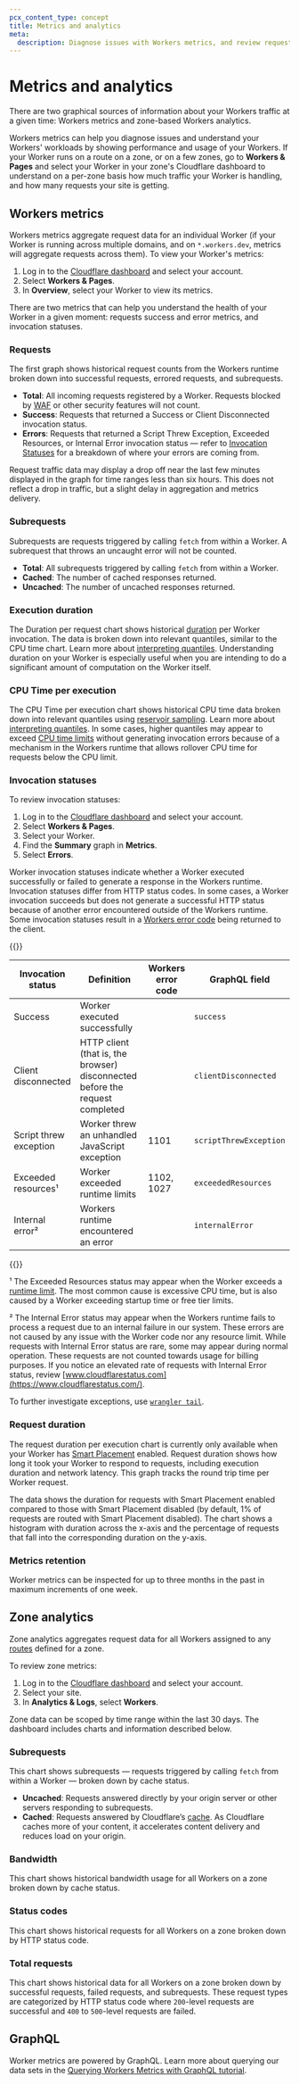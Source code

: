 ```yaml
---
pcx_content_type: concept
title: Metrics and analytics
meta:
  description: Diagnose issues with Workers metrics, and review request data for a zone with Workers analytics.
---
```


# Metrics and analytics

There are two graphical sources of information about your Workers traffic at a given time: Workers metrics and zone-based Workers analytics.

Workers metrics can help you diagnose issues and understand your Workers' workloads by showing performance and usage of your Workers. If your Worker runs on a route on a zone, or on a few zones, go to **Workers & Pages** and select your Worker in your zone's Cloudflare dashboard to understand on a per-zone basis how much traffic your Worker is handling, and how many requests your site is getting.

## Workers metrics

Workers metrics aggregate request data for an individual Worker (if your Worker is running across multiple domains, and on `*.workers.dev`, metrics will aggregate requests across them). To view your Worker's metrics:

1. Log in to the [Cloudflare dashboard](https://dash.cloudflare.com) and select your account.
2. Select **Workers & Pages**.
3. In **Overview**, select your Worker to view its metrics.

There are two metrics that can help you understand the health of your Worker in a given moment: requests success and error metrics, and invocation statuses.

### Requests

The first graph shows historical request counts from the Workers runtime broken down into successful requests, errored requests, and subrequests.

- **Total**: All incoming requests registered by a Worker. Requests blocked by [WAF](https://www.cloudflare.com/waf/) or other security features will not count.
- **Success**: Requests that returned a Success or Client Disconnected invocation status.
- **Errors**: Requests that returned a Script Threw Exception, Exceeded Resources, or Internal Error invocation status — refer to [Invocation Statuses](/workers/observability/metrics-and-analytics/#invocation-statuses) for a breakdown of where your errors are coming from.

Request traffic data may display a drop off near the last few minutes displayed in the graph for time ranges less than six hours. This does not reflect a drop in traffic, but a slight delay in aggregation and metrics delivery.

### Subrequests

Subrequests are requests triggered by calling `fetch` from within a Worker. A subrequest that throws an uncaught error will not be counted.

- **Total**: All subrequests triggered by calling `fetch` from within a Worker.
- **Cached**: The number of cached responses returned.
- **Uncached**: The number of uncached responses returned.

### Execution duration

The Duration per request chart shows historical [duration](/workers/platform/limits/#duration) per Worker invocation. The data is broken down into relevant quantiles, similar to the CPU time chart. Learn more about [interpreting quantiles](https://www.statisticshowto.com/quantile-definition-find-easy-steps/). Understanding duration on your Worker is especially useful when you are intending to do a significant amount of computation on the Worker itself.

### CPU Time per execution

The CPU Time per execution chart shows historical CPU time data broken down into relevant quantiles using [reservoir sampling](https://en.wikipedia.org/wiki/Reservoir_sampling). Learn more about [interpreting quantiles](https://www.statisticshowto.com/quantile-definition-find-easy-steps/). In some cases, higher quantiles may appear to exceed [CPU time limits](/workers/platform/limits/#cpu-time) without generating invocation errors because of a mechanism in the Workers runtime that allows rollover CPU time for requests below the CPU limit.

### Invocation statuses

To review invocation statuses:

1. Log in to the [Cloudflare dashboard](https://dash.cloudflare.com) and select your account.
2. Select **Workers & Pages**.
3. Select your Worker.
4. Find the **Summary** graph in **Metrics**.
5. Select **Errors**.

Worker invocation statuses indicate whether a Worker executed successfully or failed to generate a response in the Workers runtime. Invocation statuses differ from HTTP status codes. In some cases, a Worker invocation succeeds but does not generate a successful HTTP status because of another error encountered outside of the Workers runtime. Some invocation statuses result in a [Workers error code](/workers/observability/errors/#error-pages-generated-by-workers) being returned to the client.

{{<table-wrap>}}

| Invocation status      | Definition                                                                   | Workers error code | GraphQL field          |
| ---------------------- | ---------------------------------------------------------------------------- | ------------------ | ---------------------- |
| Success                | Worker executed successfully                                                 |                    | `success`              |
| Client disconnected    | HTTP client (that is, the browser) disconnected before the request completed |                    | `clientDisconnected`   |
| Script threw exception | Worker threw an unhandled JavaScript exception                               | 1101               | `scriptThrewException` |
| Exceeded resources¹    | Worker exceeded runtime limits                                               | 1102, 1027         | `exceededResources`    |
| Internal error²        | Workers runtime encountered an error                                         |                    | `internalError`        |

{{</table-wrap>}}

¹ The Exceeded Resources status may appear when the Worker exceeds a [runtime limit](/workers/platform/limits/#request-limits). The most common cause is excessive CPU time, but is also caused by a Worker exceeding startup time or free tier limits.

² The Internal Error status may appear when the Workers runtime fails to process a request due to an internal failure in our system. These errors are not caused by any issue with the Worker code nor any resource limit. While requests with Internal Error status are rare, some may appear during normal operation. These requests are not counted towards usage for billing purposes. If you notice an elevated rate of requests with Internal Error status, review [www.cloudflarestatus.com](https://www.cloudflarestatus.com/).

To further investigate exceptions, use [`wrangler tail`](/workers/wrangler/commands/#tail).

### Request duration

The request duration per execution chart is currently only available when your Worker has [Smart Placement](/workers/configuration/smart-placement) enabled. Request duration shows how long it took your Worker to respond to requests, including execution duration and network latency. This graph tracks the round trip time per Worker request.

The data shows the duration for requests with Smart Placement enabled compared to those with Smart Placement disabled (by default, 1% of requests are routed with Smart Placement disabled). The chart shows a histogram with duration across the x-axis and the percentage of requests that fall into the corresponding duration on the y-axis.

### Metrics retention

Worker metrics can be inspected for up to three months in the past in maximum increments of one week.

## Zone analytics

Zone analytics aggregates request data for all Workers assigned to any [routes](/workers/configuration/routing/routes/) defined for a zone.

To review zone metrics:

1. Log in to the [Cloudflare dashboard](https://dash.cloudflare.com) and select your account.
2. Select your site.
3. In **Analytics & Logs**, select **Workers**.

Zone data can be scoped by time range within the last 30 days. The dashboard includes charts and information described below.

### Subrequests

This chart shows subrequests — requests triggered by calling `fetch` from within a Worker — broken down by cache status.

- **Uncached**: Requests answered directly by your origin server or other servers responding to subrequests.
- **Cached**: Requests answered by Cloudflare’s [cache](https://www.cloudflare.com/learning/cdn/what-is-caching/). As Cloudflare caches more of your content, it accelerates content delivery and reduces load on your origin.

### Bandwidth

This chart shows historical bandwidth usage for all Workers on a zone broken down by cache status.

### Status codes

This chart shows historical requests for all Workers on a zone broken down by HTTP status code.

### Total requests

This chart shows historical data for all Workers on a zone broken down by successful requests, failed requests, and subrequests. These request types are categorized by HTTP status code where `200`-level requests are successful and `400` to `500`-level requests are failed.

## GraphQL

Worker metrics are powered by GraphQL. Learn more about querying our data sets in the [Querying Workers Metrics with GraphQL tutorial](/analytics/graphql-api/tutorials/querying-workers-metrics/).